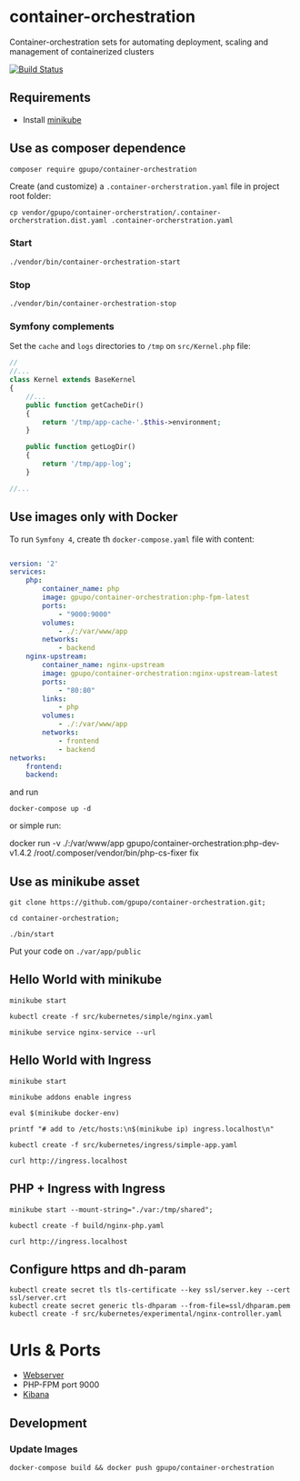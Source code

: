 # container-orchestration

Container-orchestration sets for automating deployment, scaling and management of containerized clusters

[![Build Status](https://secure.travis-ci.org/gpupo/container-orchestration.png?branch=master)](http://travis-ci.org/gpupo/container-orchestration)

## Requirements

- Install [minikube](https://github.com/kubernetes/minikube)


## Use as composer dependence

    composer require gpupo/container-orchestration


Create (and customize) a `.container-orcherstration.yaml` file in project root folder:

    cp vendor/gpupo/container-orcherstration/.container-orcherstration.dist.yaml .container-orcherstration.yaml

### Start

    ./vendor/bin/container-orchestration-start

### Stop

    ./vendor/bin/container-orchestration-stop


### Symfony complements

Set the `cache` and `logs` directories to `/tmp` on `src/Kernel.php` file:

```php
//
//...
class Kernel extends BaseKernel
{
    //...
    public function getCacheDir()
    {
        return '/tmp/app-cache-'.$this->environment;
    }

    public function getLogDir()
    {
        return '/tmp/app-log';
    }

//...

```

## Use images only with Docker


To run  `Symfony 4`, create th `docker-compose.yaml` file with content:

```YAML

version: '2'
services:
    php:
        container_name: php
        image: gpupo/container-orchestration:php-fpm-latest
        ports:
            - "9000:9000"
        volumes:
            - ./:/var/www/app
        networks:
            - backend
    nginx-upstream:
        container_name: nginx-upstream
        image: gpupo/container-orchestration:nginx-upstream-latest
        ports:
            - "80:80"
        links:
            - php
        volumes:
            - ./:/var/www/app
        networks:
            - frontend
            - backend
networks:
    frontend:
    backend:
```

and run

    docker-compose up -d


or simple run:


  docker run  -v ./:/var/www/app gpupo/container-orchestration:php-dev-v1.4.2 /root/.composer/vendor/bin/php-cs-fixer fix



## Use as minikube asset

    git clone https://github.com/gpupo/container-orchestration.git;

    cd container-orchestration;

    ./bin/start

Put your code on `./var/app/public`


## Hello World with minikube

    minikube start

    kubectl create -f src/kubernetes/simple/nginx.yaml

    minikube service nginx-service --url


## Hello World with Ingress

    minikube start

    minikube addons enable ingress

    eval $(minikube docker-env)

    printf "# add to /etc/hosts:\n$(minikube ip) ingress.localhost\n"

    kubectl create -f src/kubernetes/ingress/simple-app.yaml

    curl http://ingress.localhost


## PHP + Ingress with Ingress

    minikube start --mount-string="./var:/tmp/shared";

    kubectl create -f build/nginx-php.yaml

    curl http://ingress.localhost


## Configure https and dh-param

    kubectl create secret tls tls-certificate --key ssl/server.key --cert ssl/server.crt
    kubectl create secret generic tls-dhparam --from-file=ssl/dhparam.pem
    kubectl create -f src/kubernetes/experimental/nginx-controller.yaml


# Urls & Ports

* [Webserver](http://container-orchestration-app.localhost)
* PHP-FPM port 9000
* [Kibana](http://container-orchestration-app.localhost:8080)


## Development

### Update Images

    docker-compose build && docker push gpupo/container-orchestration
